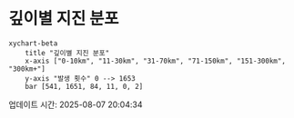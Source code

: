# 깊이별 지진 분포

```mermaid
xychart-beta
    title "깊이별 지진 분포"
    x-axis ["0-10km", "11-30km", "31-70km", "71-150km", "151-300km", "300km+"]
    y-axis "발생 횟수" 0 --> 1653
    bar [541, 1651, 84, 11, 0, 2]
```

업데이트 시간: 2025-08-07 20:04:34

